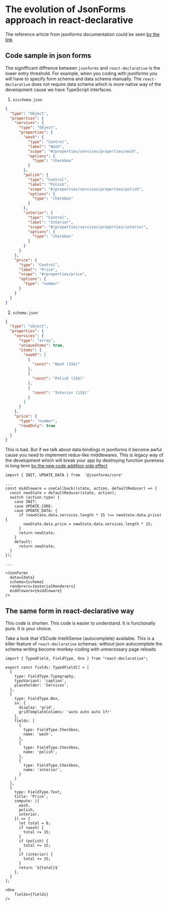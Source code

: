 # The evolution of JsonForms approach in react-declarative

The reference article from jsonforms documentation could be seen [by the link](https://jsonforms.io/docs/middleware/)

## Code sample in json forms

The signifficant diffrence between `jsonforms` and `react-declarative` is the lower entry threshold. For example, when you coding with jsonforms you will have to specify form schema and data schema manually. The `react-declarative` does not require data schema which is more native way of the development cause we have TypeScript interfaces.

1. `uischema.json`

```json
{
  "type": "Object",
  "properties": {
    "services": {
      "type": "Object",
      "properties": {
        "wash": {
          "type": "Control",
          "label": "Wash",
          "scope": "#/properties/services/properties/wash",
          "options": {
            "type": "checkbox"
          }
        },
        "polish": {
          "type": "Control",
          "label": "Polish",
          "scope": "#/properties/services/properties/polish",
          "options": {
            "type": "checkbox"
          }
        },
        "interior": {
          "type": "Control",
          "label": "Interior",
          "scope": "#/properties/services/properties/interior",
          "options": {
            "type": "checkbox"
          }
        }
      }
    },
    "price": {
      "type": "Control",
      "label": "Price",
      "scope": "#/properties/price",
      "options": {
        "type": "number"
      }
    }
  }
}
```

2. `schema.json`

```json
{
  "type": "object",
  "properties": {
    "services": {
      "type": "array",
      "uniqueItems": true,
      "items": {
        "oneOf": [
          {
            "const": "Wash (15$)"
          },
          {
            "const": "Polish (15$)"
          },
          {
            "const": "Interior (15$)"
          }
        ]
      }
    },
    "price": {
      "type": "number",
      "readOnly": true
    }
  }
}
```

This is bad. But if we talk about data bindings in jsonforms it become awful cause you need to implement redux-like middlewares. This is legacy way of the development which will break your app by destroying function pureness in long term [by the new code addition side effect](./code-sideeffect.md)

```tsx
import { INIT, UPDATE_DATA } from  '@jsonforms/core'

...
const middleware = useCallback((state, action, defaultReducer) => {
  const newState = defaultReducer(state, action);
  switch (action.type) {
    case INIT:
    case UPDATE_CORE:
    case UPDATE_DATA: {
      if (newState.data.services.length * 15 !== newState.data.price) {
        newState.data.price = newState.data.services.length * 15;
      }
      return newState;
    }
    default:
      return newState;
  }
});

...

<JsonForms
  data={data}
  schema={schema}
  renderers={materialRenderers}
  middleware={middleware}
/>
```

## The same form in react-declarative way

This code is shorten. This code is easier to understand. It is functionally pure. It is your choice.

Take a look that VSCode IntelliSense (autocomplete) available. This is a killer feature of `react-declarative` schemas: without json autocomplete the schema writing become monkey-coding with unnecessary page reloads

```tsx
import { TypedField, FieldType, One } from "react-declarative";

export const fields: TypedField[] = [
  {
    type: FieldType.Typography,
    typoVariant: 'caption',
    placeholder: 'Services',
  },
  {
    type: FieldType.Box,
    sx: {
      display: 'grid',
      gridTemplateColumns: 'auto auto auto 1fr'
    },
    fields: [
      {
        type: FieldType.Checkbox,
        name: 'wash',
      },
      {
        type: FieldType.Checkbox,
        name: 'polish',
      },
      {
        type: FieldType.Checkbox,
        name: 'interior',
      }
    ]
  },
  {
    type: FieldType.Text,
    title: 'Price',
    compute: ({
      wash,
      polish,
      interior,
    }) => {
      let total = 0;
      if (wash) {
        total += 15;
      }
      if (polish) {
        total += 15;
      }
      if (interior) {
        total += 15;
      }
      return `${total}$`
    },
  }
];

<One
    fields={fields}
/>

```
